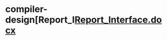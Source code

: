 # compiler-design[Report_I[Report_Interface.docx](https://github.com/Yashasvi11/compiler-design/files/8491021/Report_Interface.docx)
